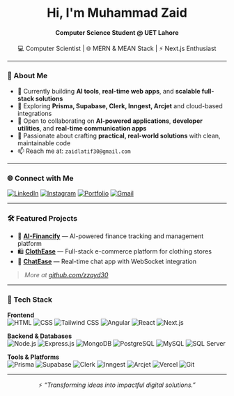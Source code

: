 <h1 align="center">Hi, I'm Muhammad Zaid</h1>
<h4 align="center">Computer Science Student @ UET Lahore</h4>
<p align="center">💻 Computer Scientist | 🌐 MERN & MEAN Stack | ⚡ Next.js Enthusiast</p>

---

### 🚀 About Me

- 🔭 Currently building **AI tools**, **real-time web apps**, and **scalable full-stack solutions**  
- 🌱 Exploring **Prisma, Supabase, Clerk, Inngest, Arcjet** and cloud-based integrations  
- 🤝 Open to collaborating on **AI-powered applications**, **developer utilities**, and **real-time communication apps**  
- 🎯 Passionate about crafting **practical, real-world solutions** with clean, maintainable code  
- 📫 Reach me at: `zaidlatif30@gmail.com`

---

### 🌐 Connect with Me

[![LinkedIn](https://img.shields.io/badge/-LinkedIn-%230077B5?style=for-the-badge&logo=linkedin&logoColor=white)](https://www.linkedin.com/in/muhammad-zaid-latif-3488a9276/)
[![Instagram](https://img.shields.io/badge/Instagram-%23E4405F.svg?style=for-the-badge&logo=instagram&logoColor=white)](https://instagram.com/__zzayd__)
[![Portfolio](https://img.shields.io/badge/Portfolio-000000?style=for-the-badge&logo=vercel&logoColor=white)](https://zaid-latif.vercel.app)
[![Gmail](https://img.shields.io/badge/Gmail-D14836?style=for-the-badge&logo=gmail&logoColor=white)](mailto:zaidlatif30@gmail.com)

---

### 🛠️ Featured Projects

- 🧠 [**AI-Financify**](https://github.com/zzayd30/Financify) — AI-powered finance tracking and management platform  
- 🛍️ [**ClothEase**](https://github.com/zzayd30/ClothEase-Front-End) — Full-stack e-commerce platform for clothing stores  
- 💬 [**ChatEase**](https://github.com/zzayd30/ChatEase-Front-End) — Real-time chat app with WebSocket integration  

> _More at [github.com/zzayd30](https://github.com/zzayd30)_

---

### 🧰 Tech Stack

**Frontend**  
![HTML](https://img.shields.io/badge/HTML-E34F26?style=for-the-badge&logo=html5&logoColor=white)
![CSS](https://img.shields.io/badge/CSS-1572B6?style=for-the-badge&logo=css3&logoColor=white)
![Tailwind CSS](https://img.shields.io/badge/TailwindCSS-38B2AC?style=for-the-badge&logo=tailwind-css&logoColor=white)
![Angular](https://img.shields.io/badge/Angular-DD0031?style=for-the-badge&logo=angular&logoColor=white)
![React](https://img.shields.io/badge/React-20232A?style=for-the-badge&logo=react&logoColor=61DAFB)
![Next.js](https://img.shields.io/badge/Next.js-000000?style=for-the-badge&logo=nextdotjs&logoColor=white)

**Backend & Databases**  
![Node.js](https://img.shields.io/badge/Node.js-339933?style=for-the-badge&logo=node.js&logoColor=white)
![Express.js](https://img.shields.io/badge/Express.js-404D59?style=for-the-badge&logo=express&logoColor=white)
![MongoDB](https://img.shields.io/badge/MongoDB-47A248?style=for-the-badge&logo=mongodb&logoColor=white)
![PostgreSQL](https://img.shields.io/badge/PostgreSQL-336791?style=for-the-badge&logo=postgresql&logoColor=white)
![MySQL](https://img.shields.io/badge/MySQL-00758F?style=for-the-badge&logo=mysql&logoColor=white)
![SQL Server](https://img.shields.io/badge/SQL_Server-CC2927?style=for-the-badge&logo=microsoftsqlserver&logoColor=white)

**Tools & Platforms**  
![Prisma](https://img.shields.io/badge/Prisma-2D3748?style=for-the-badge&logo=prisma&logoColor=white)
![Supabase](https://img.shields.io/badge/Supabase-3ECF8E?style=for-the-badge&logo=supabase&logoColor=white)
![Clerk](https://img.shields.io/badge/Clerk-3B82F6?style=for-the-badge&logo=clerk&logoColor=white)
![Inngest](https://img.shields.io/badge/Inngest-000000?style=for-the-badge&logo=inngest&logoColor=white)
![Arcjet](https://img.shields.io/badge/Arcjet-4F46E5?style=for-the-badge&logo=arcjet&logoColor=white)
![Vercel](https://img.shields.io/badge/Vercel-000000?style=for-the-badge&logo=vercel&logoColor=white)
![Git](https://img.shields.io/badge/Git-F05032?style=for-the-badge&logo=git&logoColor=white)

---

<p align="center">⚡ <i>“Transforming ideas into impactful digital solutions.”</i></p>
